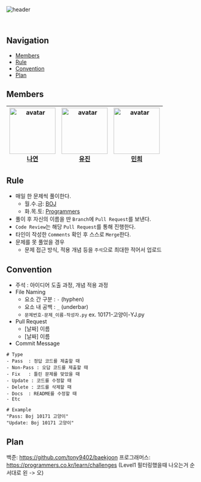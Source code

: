 ![header](https://capsule-render.vercel.app/api?type=Rounded&color=auto&height=300&section=header&text=NYJ&desc=Algorithms%20Study%20Group!&fontSize=90&descAlign=57&descAlignY=70&&animation=twinkling)

</br>

## Navigation
- [Members](#Members)
- [Rule](#Rule)
- [Convention](#Convention)
- [Plan](#Plan)


## Members
| <img src='https://user-images.githubusercontent.com/70887135/148939967-f16d5dd0-600d-4627-9575-64c26297df93.png' width='120px' height='120px' alt='avatar'/><br/><b>[나연](https://github.com/n-y-kim)</b> |  <img src='https://user-images.githubusercontent.com/70887135/148940486-914fe348-7ac5-4319-bbad-4e4545d6d7a7.png' width='120px' height='120px' alt='avatar'/><br/><b>[유진](https://github.com/uujinn)</b> | <img src='https://avatars.githubusercontent.com/u/69028785?v=4' width='120px' height='120px' alt='avatar'/><br/><b>[민희](https://github.com/MinHeeCha)</b> |
| :---: | :---: | :---: |

## Rule
- 매일 한 문제씩 풀이한다.
  - 월.수.금: [BOJ](https://www.acmicpc.net/)
  - 화.목.토: [Programmers](https://programmers.co.kr/learn/challenges)
- 풀이 후 자신의 이름을 딴 `Branch`에 `Pull Request`를 보낸다. 
- `Code Review`는 해당 `Pull Request`를 통해 진행한다.
- 타인이 작성한 `Comments` 확인 후 스스로 `Merge`한다.
- 문제를 못 풀었을 경우
  - 문제 접근 방식, 적용 개념 등을 `주석`으로 최대한 적어서 업로드

## Convention
- 주석 : 아이디어 도출 과정, 개념 적용 과정
- File Naming
  - 요소 간 구분 : `-` (hyphen)
  - 요소 내 공백 : `_` (underbar)
  - `문제번호-문제_이름-작성자.py` ex. 10171-고양이-YJ.py
- Pull Request
  - [날짜] 이름
  - [날짜] 이름
- Commit Message

```
# Type
- Pass  : 정답 코드를 제출할 때
- Non-Pass : 오답 코드를 제출할 때
- Fix   : 틀린 문제를 맞았을 때
- Update : 코드를 수정할 때
- Delete : 코드를 삭제할 때
- Docs  : README를 수정할 때
- Etc

# Example
"Pass: Boj 10171 고양이"
"Update: Boj 10171 고양이"
```

## Plan
백준: https://github.com/tony9402/baekjoon
프로그래머스: https://programmers.co.kr/learn/challenges (Level1 필터링했을때 나오는거 순서대로 왼 -> 오)
